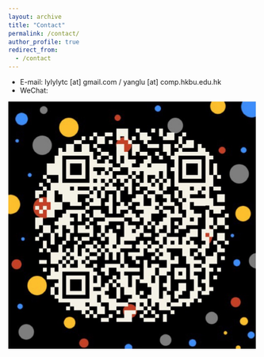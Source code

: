 ```yaml
---
layout: archive
title: "Contact"
permalink: /contact/
author_profile: true
redirect_from:
  - /contact
---
```



* E-mail: lylylytc [at] gmail.com / yanglu [at] comp.hkbu.edu.hk
* WeChat:

<img src="../images/wechat_qrcode.png" style="height:500px"/>

